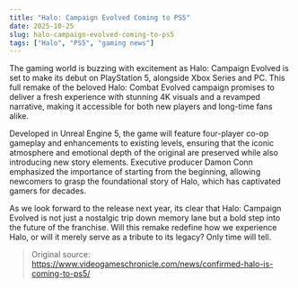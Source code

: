 ```yaml
---
title: "Halo: Campaign Evolved Coming to PS5"
date: 2025-10-25
slug: halo-campaign-evolved-coming-to-ps5
tags: ["Halo", "PS5", "gaming news"]
---
```


The gaming world is buzzing with excitement as Halo: Campaign Evolved is set to make its debut on PlayStation 5, alongside Xbox Series and PC. This full remake of the beloved Halo: Combat Evolved campaign promises to deliver a fresh experience with stunning 4K visuals and a revamped narrative, making it accessible for both new players and long-time fans alike.

Developed in Unreal Engine 5, the game will feature four-player co-op gameplay and enhancements to existing levels, ensuring that the iconic atmosphere and emotional depth of the original are preserved while also introducing new story elements. Executive producer Damon Conn emphasized the importance of starting from the beginning, allowing newcomers to grasp the foundational story of Halo, which has captivated gamers for decades.

As we look forward to the release next year, its clear that Halo: Campaign Evolved is not just a nostalgic trip down memory lane but a bold step into the future of the franchise. Will this remake redefine how we experience Halo, or will it merely serve as a tribute to its legacy? Only time will tell.
> Original source: https://www.videogameschronicle.com/news/confirmed-halo-is-coming-to-ps5/